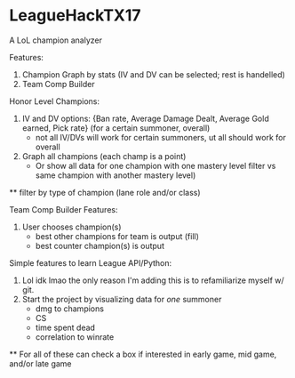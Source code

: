 # LeagueHackTX17

A LoL champion analyzer

Features:
 1. Champion Graph by stats (IV and DV can be selected; rest is handelled)
 2. Team Comp Builder

Honor Level Champions:
 1. IV and DV options: {Ban rate, Average Damage Dealt, Average Gold earned, Pick rate} (for a certain summoner, overall)
    - not all IV/DVs will work for certain summoners, ut all should work for overall
 2. Graph all champions (each champ is a point)
    - Or show all data for one champion with one mastery level filter vs same champion with another mastery level)
 
 ** filter by type of champion (lane role and/or class)

Team Comp Builder Features:
 1. User chooses champion(s) 
    - best other champions for team is output (fill)
    - best counter champion(s) is output

Simple features to learn League API/Python:
 1. Lol idk lmao the only reason I'm adding this is to refamiliarize myself w/ git.
 2. Start the project by visualizing data for *one* summoner
	- dmg to champions
	- CS
	- time spent dead
	- correlation to winrate	

    
 ** For all of these can check a box if interested in early game, mid game, and/or late game
